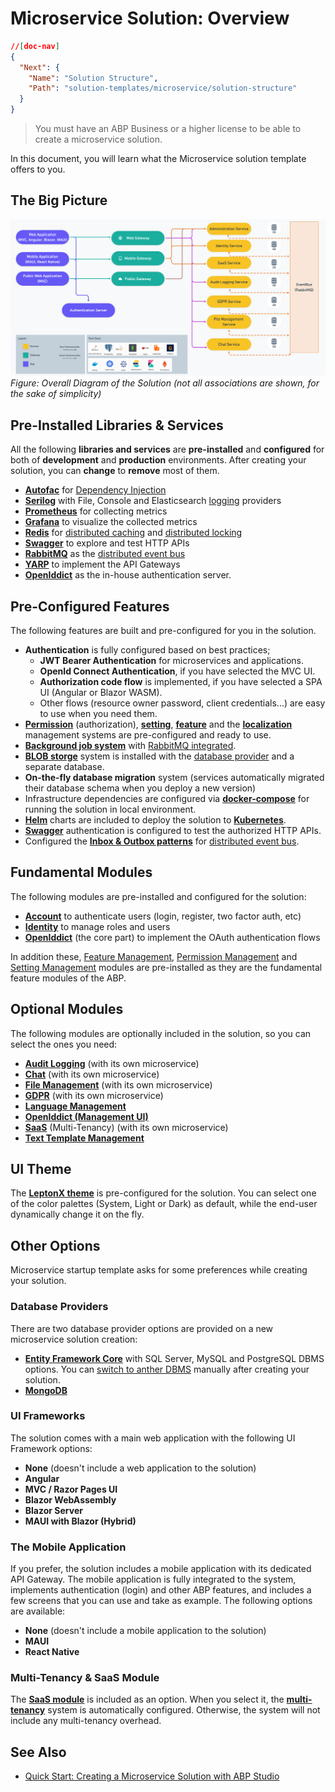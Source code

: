 # Microservice Solution: Overview

````json
//[doc-nav]
{
  "Next": {
    "Name": "Solution Structure",
    "Path": "solution-templates/microservice/solution-structure"
  }
}
````

> You must have an ABP Business or a higher license to be able to create a microservice solution.

In this document, you will learn what the Microservice solution template offers to you.

## The Big Picture

![ms-overall-architecture](images/overall-architecture.png)
*Figure: Overall Diagram of the Solution (not all associations are shown, for the sake of simplicity)*

## Pre-Installed Libraries & Services

All the following **libraries and services** are **pre-installed** and **configured** for both of **development** and **production** environments. After creating your solution, you can **change** to **remove** most of them.

* **[Autofac](https://autofac.org/)** for [Dependency Injection](../../framework/fundamentals/dependency-injection.md)
* **[Serilog](https://serilog.net/)** with File, Console and Elasticsearch [logging](../../framework/fundamentals/logging.md) providers
* **[Prometheus](https://prometheus.io/)** for collecting metrics
* **[Grafana](https://grafana.com/)** to visualize the collected metrics
* **[Redis](https://redis.io/)** for [distributed caching](../../framework/fundamentals/caching.md) and [distributed locking](../../framework/infrastructure/distributed-locking.md)
* **[Swagger](https://swagger.io/)** to explore and test HTTP APIs
* **[RabbitMQ](https://www.rabbitmq.com/)** as the [distributed event bus](../../framework/infrastructure/event-bus/distributed/index.md)
* **[YARP](https://microsoft.github.io/reverse-proxy/)** to implement the API Gateways
* **[OpenIddict](https://github.com/openiddict/openiddict-core)** as the in-house authentication server.

## Pre-Configured Features

The following features are built and pre-configured for you in the solution.

* **Authentication** is fully configured based on best practices;
  * **JWT Bearer Authentication** for microservices and applications.
  * **OpenId Connect Authentication**, if you have selected the MVC UI.
  * **Authorization code flow** is implemented, if you have selected a SPA UI (Angular or Blazor WASM).
  * Other flows (resource owner password, client credentials...) are easy to use when you need them.
* **[Permission](../../framework/fundamentals/authorization.md)** (authorization), **[setting](../../framework/infrastructure/settings.md)**, **[feature](../../framework/infrastructure/features.md)** and the **[localization](../../framework/fundamentals/localization.md)** management systems are pre-configured and ready to use.
* **[Background job system](../../framework/infrastructure/background-jobs/index.md)** with [RabbitMQ integrated](../../framework/infrastructure/background-jobs/rabbitmq.md).
* **[BLOB storge](../../framework/infrastructure/blob-storing/index.md)** system is installed with the [database provider](../../framework/infrastructure/blob-storing/database.md) and a separate database.
* **On-the-fly database migration** system (services automatically migrated their database schema when you deploy a new version)
* Infrastructure dependencies are configured via **[docker-compose](https://docs.docker.com/compose/)** for running the solution in local environment.
* **[Helm](https://helm.sh/)** charts are included to deploy the solution to **[Kubernetes](https://kubernetes.io/)**.
* **[Swagger](https://swagger.io/)** authentication is configured to test the authorized HTTP APIs.
* Configured the **[Inbox & Outbox patterns](../../framework/infrastructure/event-bus/distributed/index.md#outbox--inbox-for-transactional-events)** for [distributed event bus](../../framework/infrastructure/event-bus/distributed/index.md).

## Fundamental Modules

The following modules are pre-installed and configured for the solution:

* **[Account](../../modules/account.md)** to authenticate users (login, register, two factor auth, etc)
* **[Identity](../../modules/identity.md)** to manage roles and users
* **[OpenIddict](../../modules/openiddict.md)** (the core part) to implement the OAuth authentication flows

In addition these, [Feature Management](../../modules/feature-management.md), [Permission Management](../../modules/permission-management.md) and [Setting Management](../../modules/setting-management.md) modules are pre-installed as they are the fundamental feature modules of the ABP.

## Optional Modules

The following modules are optionally included in the solution, so you can select the ones you need:

* **[Audit Logging](../../modules/audit-logging.md)** (with its own microservice)
* **[Chat](../../modules/chat.md)** (with its own microservice)
* **[File Management](../../modules/file-management.md)** (with its own microservice)
* **[GDPR](../../modules/gdpr.md)** (with its own microservice)
* **[Language Management](../../modules/language-management.md)**
* **[OpenIddict (Management UI)](../../modules/openiddict.md)**
* **[SaaS](../../modules/saas.md)** (Multi-Tenancy) (with its own microservice)
* **[Text Template Management](../../modules/text-template-management.md)**

## UI Theme

The **[LeptonX theme](https://leptontheme.com/)** is pre-configured for the solution. You can select one of the color palettes (System, Light or Dark) as default, while the end-user dynamically change it on the fly.

## Other Options

Microservice startup template asks for some preferences while creating your solution.

### Database Providers

There are two database provider options are provided on a new microservice solution creation:

* **[Entity Framework Core](../../framework/data/entity-framework-core/index.md)** with SQL Server, MySQL and PostgreSQL DBMS options. You can [switch to anther DBMS](../../framework/data/entity-framework-core/other-dbms.md) manually after creating your solution.
* **[MongoDB](../../framework/data/mongodb/index.md)**

### UI Frameworks

The solution comes with a main web application with the following UI Framework options:

* **None** (doesn't include a web application to the solution)
* **Angular**
* **MVC / Razor Pages UI**
* **Blazor WebAssembly**
* **Blazor Server**
* **MAUI with Blazor (Hybrid)**

### The Mobile Application

If you prefer, the solution includes a mobile application with its dedicated API Gateway. The mobile application is fully integrated to the system, implements authentication (login) and other ABP features, and includes a few screens that you can use and take as example. The following options are available:

* **None** (doesn't include a mobile application to the solution)
* **MAUI**
* **React Native**

### Multi-Tenancy & SaaS Module

The **[SaaS module](../../modules/saas.md)** is included as an option. When you select it, the **[multi-tenancy](../../framework/architecture/multi-tenancy/index.md)** system is automatically configured. Otherwise, the system will not include any multi-tenancy overhead.

## See Also

* [Quick Start: Creating a Microservice Solution with ABP Studio](../../get-started/microservice.md)
